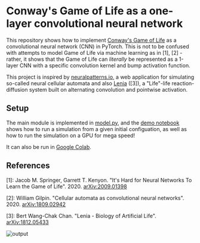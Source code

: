 # Conway's Game of Life as a one-layer convolutional neural network

This repository shows how to implement [Conway's Game of Life](https://en.wikipedia.org/wiki/Conway%27s_Game_of_Life) as a convolutional neural network (CNN) in PyTorch.
This is not to be confused with attempts to model Game of Life via machine learning as in [1], [2] - rather, it shows that the Game of Life can *literally* be represented as a 1-layer CNN with a specific convolution kernel and bump activation function.

This project is inspired by [neuralpatterns.io](https://github.com/MaxRobinsonTheGreat/NeuralPatterns), a web application for simulating so-called neural cellular automata and also [Lenia](https://chakazul.github.io/lenia.html) ([3]), a "Life"-life reaction-diffusion system built on alternating convolution and pointwise activation.

## Setup

The main module is implemented in [model.py](model.py), and the [demo notebook](demo/golcnn.ipynb) shows how to run a simulation from a given initial configuation, as well as how to run the simulation on a GPU for mega speed!

It can also be run in [Google Colab](https://colab.research.google.com/github/mdnestor/Game-of-Life-CNN/blob/master/demo/golcnn.ipynb).

## References

[1]: Jacob M. Springer, Garrett T. Kenyon. "It's Hard for Neural Networks To Learn the Game of Life".  2020. [arXiv:2009.01398](https://arxiv.org/abs/2009.01398)

[2]: William Gilpin. "Cellular automata as convolutional neural networks". 2020. [arXiv:1809.02942](https://arxiv.org/abs/1809.02942)

[3]: Bert Wang-Chak Chan. "Lenia - Biology of Artificial Life". [arXiv:1812.05433](https://arxiv.org/abs/1812.05433)

![output](demo/output2.gif)



